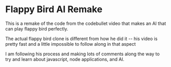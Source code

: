 # Flappy Bird AI Remake

This is a remake of the code from the codebullet video that makes an AI that can play flappy bird perfectly.

The actual flappy bird clone is different from how he did it -- his video is pretty
fast and a little impossible to follow along in that aspect

I am following his process and making lots of comments along the way to try and learn about javascript, node applications, and AI.
